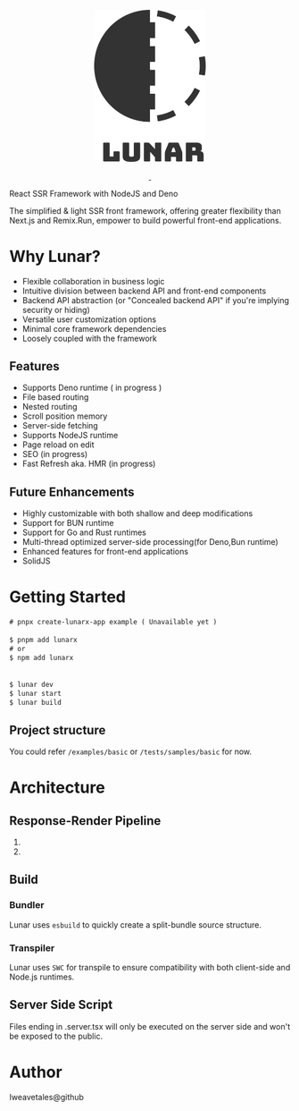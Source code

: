 <p align="center" style="text-align: center">
    <img src="./assets/emblem.svg" width="200" title="Lunarx Emblem">
</p>

<p align="center">
<a aria-label="NPM version" href="https://www.npmjs.com/package/lunarx">
    <img alt="" src="https://img.shields.io/npm/v/lunarx.svg?style=for-the-badge&labelColor=000000">
</a>
<a aria-label="License" href="https://github.com/lunarx/license.md">
    <img alt="" src="https://img.shields.io/npm/l/lunarx.svg?style=for-the-badge&labelColor=000000">
</a> 
</p>

[//]: # ([![NPM Downloads][downloads-image]][downloads-url])
[//]: # (![Lunar Emblem]&#40;./assets/emblem.svg&#41;)



React SSR Framework with NodeJS and Deno

The simplified & light SSR front framework, offering greater flexibility than Next.js and Remix.Run, empower to build powerful front-end applications.


# Why Lunar?
* Flexible collaboration in business logic
* Intuitive division between backend API and front-end components
* Backend API abstraction (or "Concealed backend API" if you're implying security or hiding)
* Versatile user customization options
* Minimal core framework dependencies
* Loosely coupled with the framework

## Features 
* Supports Deno runtime ( in progress )
* File based routing
* Nested routing
* Scroll position memory
* Server-side fetching
* Supports NodeJS runtime
* Page reload on edit
* SEO (in progress)
* Fast Refresh aka. HMR (in progress)

## Future Enhancements
* Highly customizable with both shallow and deep modifications
* Support for BUN runtime
* Support for Go and Rust runtimes 
* Multi-thread optimized server-side processing(for Deno,Bun runtime)
* Enhanced features for front-end applications
* SolidJS


# Getting Started

```shell
# pnpx create-lunarx-app example ( Unavailable yet )

$ pnpm add lunarx
# or
$ npm add lunarx


$ lunar dev 
$ lunar start 
$ lunar build
```

## Project structure 
You could refer `/examples/basic` or `/tests/samples/basic` for now.

# Architecture
## Response-Render Pipeline
1. 
2. 

## Build 
### Bundler  
Lunar uses `esbuild` to quickly create a split-bundle source structure.

### Transpiler  
Lunar uses `SWC` for transpile to ensure compatibility with both client-side and Node.js runtimes.


## Server Side Script

Files ending in .server.tsx will only be executed on the server side and won't be exposed to the public.

# Author

Iweavetales@github